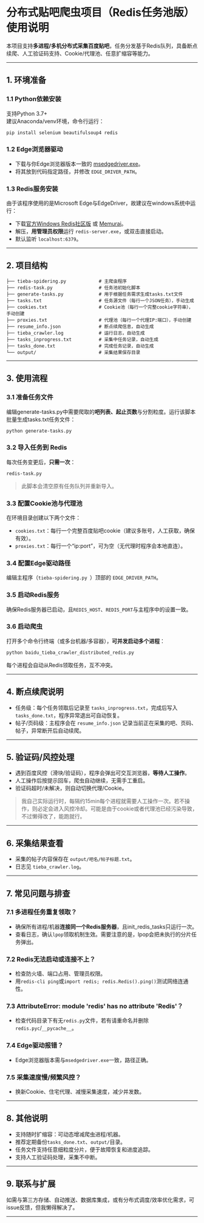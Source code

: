 # 分布式贴吧爬虫项目（Redis任务池版）使用说明

本项目支持**多进程/多机分布式采集百度贴吧**，任务分发基于Redis队列，具备断点续爬、人工验证码支持、Cookie/代理池、任意扩缩容等能力。

---

## 1. 环境准备

### 1.1 Python依赖安装

支持Python 3.7+  
建议Anaconda/venv环境，命令行运行：

```bash
pip install selenium beautifulsoup4 redis
```

### 1.2 Edge浏览器驱动

- 下载与你Edge浏览器版本一致的 [msedgedriver.exe](https://developer.microsoft.com/en-us/microsoft-edge/tools/webdriver/)。
- 将其放到代码指定路径，并修改 `EDGE_DRIVER_PATH`。

### 1.3 Redis服务安装

由于该程序使用的是Microsoft Edge与EdgeDriver，故建议在windows系统中运行：

- 下载[官方Windows Redis社区版](https://github.com/microsoftarchive/redis/releases) 或 [Memurai](https://www.memurai.com/)。
- 解压，**用管理员权限**运行 `redis-server.exe`，或双击直接启动。
- 默认监听 `localhost:6379`。

---

## 2. 项目结构

```
├── tieba-spidering.py            # 主爬虫程序 
├── redis-task.py                 # 任务池初始化脚本  
├── generate-tasks.py             # 用于根据任务需求生成tasks.txt文件  
├── tasks.txt                     # 任务源文件（每行一个JSON任务），手动生成  
├── cookies.txt                   # Cookie池（每行一个完整cookie字符串），手动创建  
├── proxies.txt                   # 代理池（每行一个代理IP:端口），手动创建  
├── resume_info.json              # 断点续爬信息，自动生成  
├── tieba_crawler.log             # 运行日志，自动生成  
├── tasks_inprogress.txt          # 采集中任务记录，自动生成  
├── tasks_done.txt                # 完成任务记录，自动生成  
└── output/                       # 采集结果保存目录
```

---

## 3. 使用流程

### 3.1 准备任务文件

编辑generate-tasks.py中需要爬取的**吧列表、起止页数**与分割粒度。运行该脚本批量生成tasks.txt任务文件：

```bash
python generate-tasks.py
```

### 3.2 导入任务到 Redis

每次任务变更后，**只需一次**：

```bash
redis-task.py 
```

> 此脚本会清空原有任务队列并重新导入。

### 3.3 配置Cookie池与代理池

在环境目录创建以下两个文件：

- `cookies.txt`：每行一个完整百度贴吧cookie（建议多账号，人工获取，确保有效）。
- `proxies.txt`：每行一个“ip:port”，可为空（无代理时程序会本地直连）。

### 3.4 配置Edge驱动路径

编辑主程序（`tieba-spidering.py `）顶部的 `EDGE_DRIVER_PATH`。

### 3.5 启动Redis服务

确保Redis服务器已启动，且`REDIS_HOST`、`REDIS_PORT`与主程序中的设置一致。

### 3.6 启动爬虫

打开多个命令行终端（或多台机器/多容器），**可并发启动多个进程**：

```bash
python baidu_tieba_crawler_distributed_redis.py
```

每个进程会自动从Redis领取任务，互不冲突。

---

## 4. 断点续爬说明

- 任务级：每个任务领取后记录至 `tasks_inprogress.txt`，完成后写入 `tasks_done.txt`，程序异常退出可自动恢复。
- 帖子/页码级：主程序会在 `resume_info.json` 记录当前正在采集的吧、页码、帖子，异常断开后自动续爬。

---

## 5. 验证码/风控处理

- 遇到百度风控（滑块/验证码），程序会弹出可交互浏览器，**等待人工操作**。
- 人工操作后按提示回车，爬虫自动继续，无需手工重启。
- 验证码超时/未解决，则自动切换代理/Cookie。

> 我自己实际运行时，每隔约15min每个进程就需要人工操作一次。若不操作，则必定会进入风控冷却。可能是由于cookie或者代理池已经污染导致，不过懒得改了，能跑就行。

---

## 6. 采集结果查看

- 采集的帖子内容保存在 `output/吧名/帖子标题.txt`。
- 日志见 `tieba_crawler.log`。

---

## 7. 常见问题与排查

### 7.1 多进程任务重复领取？

- 确保所有进程/机器**连接同一个Redis服务器**，且init_redis_tasks只运行一次。
- 查看日志，确认`lpop`领取机制生效。需要注意的是，lpop会把未执行的分片任务弹出。

### 7.2 Redis无法启动或连接不上？

- 检查防火墙、端口占用、管理员权限。
- 用`redis-cli ping`或`import redis; redis.Redis().ping()`测试网络连通性。

### 7.3 AttributeError: module 'redis' has no attribute 'Redis'？

- 检查代码目录下有无`redis.py`文件，若有请重命名并删除`redis.pyc`/`__pycache__`。

### 7.4 Edge驱动报错？

- Edge浏览器版本需与`msedgedriver.exe`一致，路径正确。

### 7.5 采集速度慢/频繁风控？

- 换新Cookie、住宅代理、减慢采集速度，减少并发数。

---

## 8. 其他说明

- 支持随时扩缩容：可动态增减爬虫进程/机器。
- 推荐定期备份`tasks_done.txt`、`output/`目录。
- 任务文件支持任意细粒度分片，便于故障恢复和进度追踪。
- 支持人工验证码处理，采集不中断。

---

## 9. 联系与扩展

如需与第三方存储、自动推送、数据库集成，或有分布式调度/效率优化需求，可issue反馈，但我懒得解决了。

---
